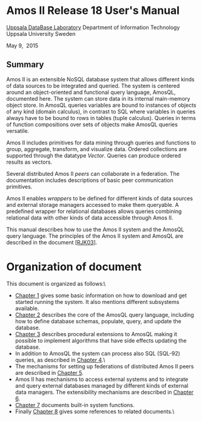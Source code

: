 # Amos II Release 18 User's Manual


[Uppsala DataBase Laboratory](http://www.it.uu.se/research/group/udbl)
Department of Information Technology
Uppsala University
Sweden

May 9,  2015

## Summary

Amos II is an extensible NoSQL database system that allows different kinds of data sources to be integrated and queried. The system is centered around an object-oriented and functional query language,
AmosQL, documented here. The system can store data in its internal
main-memory object store. In AmosQL queries variables are bound to
instances of objects of any kind (domain calculus), in contrast to SQL
where variables in queries always have to be bound to rows in tables
(tuple calculus). Queries in terms of function compositions over sets of
objects make AmosQL queries versatile.

Amos II includes primitives for data mining through queries and
functions to group, aggregate, transform, and visualize data. Ordered
collections are supported through the datatype <span
style="font-style: italic;">Vector</span>. Queries can produce ordered
results as vectors.

Several distributed Amos II <span
style="font-style: italic;">peers</span> can collaborate in a
federation. The documentation includes descriptions of basic peer
communication primitives.

Amos II enables <span style="font-style:
                        italic;">wrappers </span>to be defined for
different kinds of data sources and external storage managers accessed
to make them queryable. A predefined wrapper for relational databases
allows queries combining relational data with other kinds of data
accessible through Amos II.

This manual describes how to use the Amos II system and the AmosQL query
language. The principles of the Amos II system and AmosQL are described
in the document [\[RJK03\]](#RJK03).

Organization of document
========================

This document is organized as follows:\

-   [Chapter 1](#running) gives some basic information on how to
    download and get started running the system. It also mentions
    different subsystems available.
-   [Chapter 2](#amosql) describes the core of the AmosQL query
    language, including how to define database schemas, populate, query,
    and update the database.
-   [Chapter 3](#procedures) describes procedural extensions to AmosQL
    making it possible to implement algorithms that have side effects
    updating the database.
-   In addition to AmosQL the system can process also SQL (SQL-92)
    queries, as described in [Chapter 4](#SQL-processor).\
-   The mechanisms for setting up federations of distributed Amos II
    peers are described in [Chapter 5](#peers).
-   Amos II has mechanisms to access external systems and to integrate
    and query external databases managed by different kinds of external
    data managers. The extensibility mechanisms are described in
    [Chapter 6](#mediatorfns).
-   [Chapter 7](#systemfunctions) documents built-in system functions. 
-   Finally [Chapter 8](#references) gives some references to related
    documents.\
